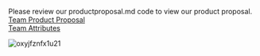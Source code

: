 Please review our productproposal.md code to view our product proposal.
 [Team Product Proposal](https://github.com/sydkeet/fantastic-spork/wiki/Team-Product-Proposal)\
[Team Attributes](https://github.com/sydkeet/fantastic-spork/wiki/Team-Attributes)

![oxyjfznfx1u21](https://user-images.githubusercontent.com/89217492/134563543-45b610d8-6746-4667-bdb5-f2e32a3a9b4f.jpg)



